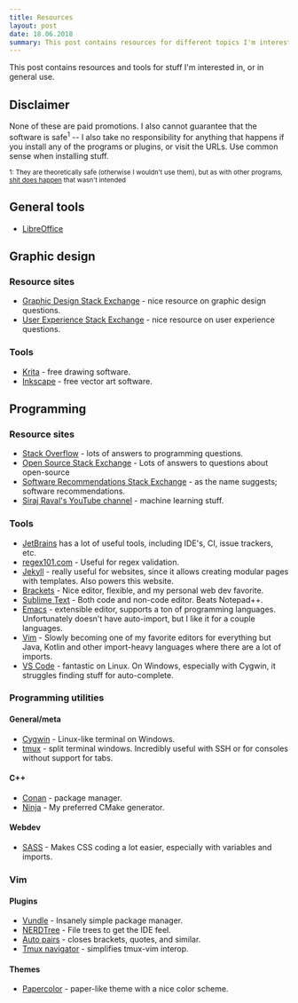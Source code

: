 ```yaml
---
title: Resources
layout: post
date: 18.06.2018
summary: This post contains resources for different topics I'm interested in, including websites, tools, etc.
---
```


This post contains resources and tools for stuff I'm interested in, or in general use. 

## Disclaimer

None of these are paid promotions. I also cannot guarantee that the software is safe<sup>1</sup> -- I also take no responsibility for anything that happens if you install any of the programs or plugins, or visit the URLs. Use common sense when installing stuff.


<sub>1: They are theoretically safe (otherwise I wouldn't use them), but as with other programs, [shit does happen](https://www.dinside.no/data/populaert-gratisprogram-hadde-virus/68713332) that wasn't intended</sub>

## General tools

* [LibreOffice](https://www.libreoffice.org/) 

## Graphic design

### Resource sites

* [Graphic Design Stack Exchange](https://graphicdesign.stackexchange.com) - nice resource on graphic design questions.
* [User Experience Stack Exchange](https://ux.stackexchange.com) - nice resource on user experience questions.

### Tools

* [Krita](https://krita.org/) - free drawing software.
* [Inkscape](https://inkscape.org/en/) - free vector art software.

## Programming

### Resource sites

* [Stack Overflow](https://stackoverflow.com) - lots of answers to programming questions.
* [Open Source Stack Exchange](https://opensource.stackexchange.com/) - Lots of answers to questions about open-source
* [Software Recommendations Stack Exchange](https://softwarerecs.stackexchange.com/) - as the name suggests; software recommendations.
* [Siraj Raval's YouTube channel](https://www.youtube.com/channel/UCWN3xxRkmTPmbKwht9FuE5A) - machine learning stuff.

### Tools

* [JetBrains](https://www.jetbrains.com/) has a lot of useful tools, including IDE's, CI, issue trackers, etc.
* [regex101.com](https://regex101.com/) - Useful for regex validation.
* [Jekyll](https://jekyllrb.com) - really useful for websites, since it allows creating modular pages with templates. Also powers this website.
* [Brackets](http://brackets.io/) - Nice editor, flexible, and my personal web dev favorite.
* [Sublime Text](https://www.sublimetext.com/) - Both code and non-code editor. Beats Notepad++.
* [Emacs](https://www.gnu.org/software/emacs/) - extensible editor, supports a ton of programming languages. Unfortunately doesn't have auto-import, but I like it for a couple languages.
* [Vim](https://github.com/vim/vim) - Slowly becoming one of my favorite editors for everything but Java, Kotlin and other import-heavy languages where there are a lot of imports.
* [VS Code](https://code.visualstudio.com/) - fantastic on Linux. On Windows, especially with Cygwin, it struggles finding stuff for auto-complete.

### Programming utilities

#### General/meta
* [Cygwin](https://www.cygwin.com/) - Linux-like terminal on Windows.
* [tmux](https://github.com/tmux/tmux) - split terminal windows. Incredibly useful with SSH or for consoles without support for tabs.

#### C++

* [Conan](https://github.com/conan-io/conan) - package manager. 
* [Ninja](https://github.com/ninja-build/ninja) - My preferred CMake generator. 


#### Webdev
* [SASS](https://sass-lang.com/) - Makes CSS coding a lot easier, especially with variables and imports.

### Vim

#### Plugins

* [Vundle](https://github.com/VundleVim/Vundle.vim) - Insanely simple package manager. 
* [NERDTree](https://github.com/scrooloose/nerdtree) - File trees to get the IDE feel.
* [Auto pairs](https://github.com/jiangmiao/auto-pairs) - closes brackets, quotes, and similar.
* [Tmux navigator](https://github.com/christoomey/vim-tmux-navigator) - simplifies tmux-vim interop.

#### Themes

* [Papercolor](https://github.com/NLKNguyen/papercolor-theme) - paper-like theme with a nice color scheme.
